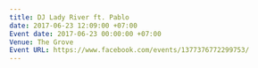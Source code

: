 ```yaml
---
title: DJ Lady River ft. Pablo
date: 2017-06-23 12:09:00 +07:00
Event date: 2017-06-23 00:00:00 +07:00
Venue: The Grove
Event URL: https://www.facebook.com/events/1377376772299753/
---
```


